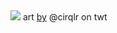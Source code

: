 <img src="https://pbs.twimg.com/media/GUdleQqaMAAuUkg?format=jpg&name=4096x4096">
art <a href="https://x.com/cirqlr">by</a> @cirqlr on twt

